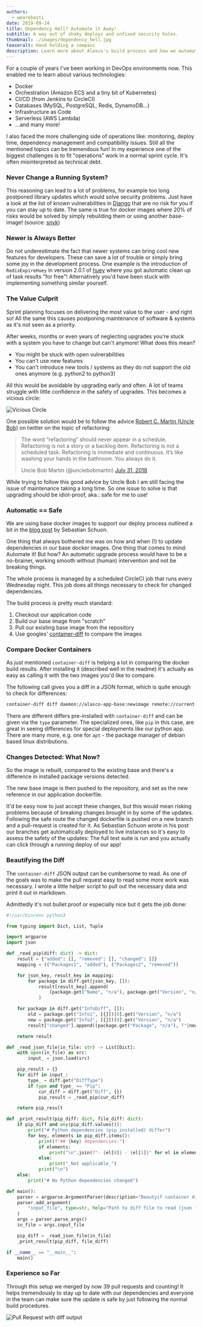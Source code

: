 ```yaml
---
authors:
  - wearebasti
date: 2019-09-24
title: Dependency Hell? Automate it Away!
subtitle: A way out of shaky deploys and unfixed security holes.
thumbnail: ./images/dependency_hell.jpg
teaseralt: Hand holding a compass
description: Learn more about Alasco's build process and how we automated updating our dependencies in our base docker images.
---
```


For a couple of years I've been working in DevOps environments now. This enabled me to learn about various technologies:

- Docker
- Orchestration (Amazon ECS and a tiny bit of Kubernetes)
- CI/CD (from Jenkins to CircleCI)
- Databases (MySQL, PostgreSQL, Redis, DynamoDB...)
- Infrastructure as Code
- Serverless (AWS Lambda)
- ...and many more!

I also faced the more challenging side of operations like: monitoring, deploy time, dependency management and compatibility issues. Still all the mentioned topics can be tremendous fun!
In my experience one of the biggest challenges is to fit "operations" work in a normal sprint cycle. It's often misinterpreted as technical debt.

### Never Change a Running System?

This reasoning can lead to a lot of problems, for example too long postponed library updates
which would solve security problems. Just have a look at the list of known
vulnerabilities in [Django](https://www.cvedetails.com/vulnerability-list/vendor_id-10199/product_id-18211/Djangoproject-Django.html) that are no risk for you if you can stay up to date. The same is true for docker images where 20% of risks would be solved by simply rebuilding them or using another base-image! (source: [snyk](https://snyk.io/blog/top-ten-most-popular-docker-images-each-contain-at-least-30-vulnerabilities/))

### Newer is Always Better

Do not underestimate the fact that newer systems can bring cool new features for developers. These can save a lot of trouble or simply bring some joy in the development process. One example is the introduction of `RedisExpireHuey` in version 2.0.1 of [huey](https://github.com/coleifer/huey) where you got automatic clean up of task results "for free"! Alternatively you'd have been stuck with implementing something similar yourself.

### The Value Culprit

Sprint planning focuses on delivering the most value to the user - and right so! All the same this causes postponing maintenance of software & systems as it's not seen as a priority.

After weeks, months or even years of neglecting upgrades you're stuck with a system you have to change but can't anymore! What does this mean?

- You might be stuck with open vulnerabilities
- You can't use new features
- You can't introduce new tools / systems as they do not support the old ones anymore (e.g. python2 to python3)

All this would be avoidable by upgrading early and often. A lot of teams struggle with little confidence in the safety of upgrades. This becomes a vicious circle:

![Vicious Circle](./images/dependency_updates_2.png "4-step visualization of problems with software upgrades")

One possible solution would be to follow the advice [Robert C. Martin (Uncle Bob)](http://cleancoder.com) on twitter on the topic of refactoring:

<blockquote class="twitter-tweet blockquote text-right" data-lang="en"><p lang="en" dir="ltr" class="mb-0">The word “refactoring” should never appear in a schedule. Refactoring is not a story or a backlog item. Refactoring is not a scheduled task. Refactoring is immediate and continuous. It’s like washing your hands in the bathroom. You always do it.</p>
    <footer class="blockquote-footer">Uncle Bob Martin (@unclebobmartin) <a href="https://twitter.com/unclebobmartin/status/1024254121338126336?ref_src=twsrc%5Etfw">July 31, 2018</a></footer>
</blockquote>
<script async src="https://platform.twitter.com/widgets.js" charset="utf-8"></script>

While trying to follow this good advice by Uncle Bob I am still facing the
issue of maintenance taking a long time. So one issue to solve is that upgrading should be idiot-proof, aka.: safe for me to use!

### Automatic == Safe

We are using base docker images to support our deploy process outlined a bit in
the [blog post](/2019/02/14/engineer-to-pm/) by Sebastian Schuon.

One thing that always bothered me was on how and when (!) to update dependencies in our base docker images. One thing that comes to mind: Automate it! But how? An automatic upgrade process would have to be a no-brainer, working smooth without (human) intervention and not be breaking things.

The whole process is managed by a scheduled CircleCI job that runs every Wednesday night. This job does all things necessary to check for changed dependencies.

The build process is pretty much standard:

1. Checkout our application code
2. Build our base image from "scratch"
3. Pull our existing base image from the repository
4. Use googles' [container-diff](https://github.com/GoogleContainerTools/container-diff) to compare the images

### Compare Docker Containers

As just mentioned `container-diff` is helping a lot in comparing the docker build results. After installing it (described well in the readme) it's actually as easy as calling it with the two images you'd like to compare.

The following call gives you a diff in a JSON format, which is quite enough to
check for differences:

```bash
container-diff diff daemon://alasco-app-base:newimage remote://current-base-image --type=pip -j > diff.json
```

There are different differs pre-installed with `container-diff` and can be given via the `type` parameter. The specialized ones, like `pip` in this case, are great in seeing differences for special deployments like our python app. There are many more, e.g. one for `apt` - the package manager of debian based linux distributions.

### Changes Detected: What Now?

So the image is rebuilt, compared to the existing base and there's a difference in installed package versions detected.

The new base image is then pushed to the repository, and set as the new reference in our application dockerfile.

It'd be easy now to just accept these changes, but this would mean risking problems because of breaking changes brought in by some of the updates.
Following the safe route the changed dockerfile is pushed on a new branch and a pull-request is created for it. As Sebastian Schuon wrote in his post our branches get automatically deployed to live instances so it's easy to assess the safety of the updates: The full test suite is run and you actually can click through a running deploy of our app!

### Beautifying the Diff

The `container-diff` JSON output can be cumbersome to read. As one of the goals was to make the pull request easy to read some more work was necessary. I wrote a little helper script to pull out the necessary data and print it out in markdown.

Admittedly it's not bullet proof or especially nice but it gets the job done:

```python
#!/usr/bin/env python3

from typing import Dict, List, Tuple

import argparse
import json

def _read_pip(diff: dict) -> dict:
    result = {"added": [], "removed": [], "changed": []}
    mapping = (("Packages1", "added"), ("Packages2", "removed"))

    for json_key, result_key in mapping:
        for package in diff.get(json_key, []):
            result[result_key].append(
                (package.get("Name", "n/a"), package.get("Version", "n/a"))
            )

    for package in diff.get("InfoDiff", []):
        old = package.get("Info1", [{}])[0].get("Version", "n/a")
        new = package.get("Info2", [{}])[0].get("Version", "n/a")
        result["changed"].append((package.get("Package", "n/a"), f"{new} -> {old}"))

    return result

def _read_json_file(in_file: str) -> List[Dict]:
    with open(in_file) as src:
        input_ = json.load(src)

    pip_result = {}
    for diff in input_:
        type_ = diff.get("DiffType")
        if type and type_ == "Pip":
            cur_diff = diff.get("Diff", {})
            pip_result = _read_pip(cur_diff)

    return pip_result

def _print_result(pip_diff: dict, file_diff: dict):
    if pip_diff and any(pip_diff.values()):
        print("# Python dependencies (pip installed) differ")
        for key, elements in pip_diff.items():
            print(f"## {key} dependencies:")
            if elements:
                print("\n".join(f"- {el[0]} - {el[1]}" for el in elements))
            else:
                print("_Not applicable_")
            print("\n")
    else:
        print("# No Python dependencies changed")

def main():
    parser = argparse.ArgumentParser(description="Beautyif container diff output")
    parser.add_argument(
        "input_file", type=str, help="Path to diff file to read (json format)"
    )
    args = parser.parse_args()
    in_file = args.input_file

    pip_diff = _read_json_file(in_file)
    _print_result(pip_diff, file_diff)

if __name__ == "__main__":
    main()
```

### Experience so Far

Through this setup we merged by now 39 pull requests and counting! It helps tremendously to stay up to date with our dependencies and everyone in the team can make sure the update is safe by just following the normal build procedures.

![Pull Request with diff output](./images/dependency_updates_1.png "Pull Request with diff output")

